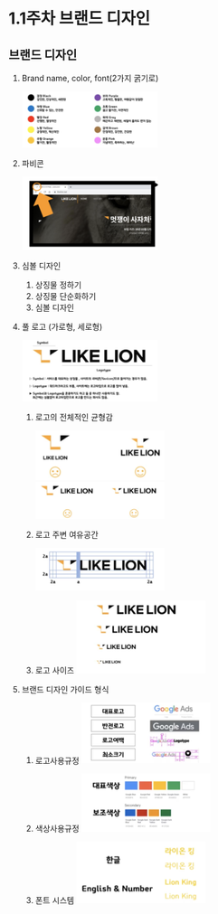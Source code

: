 # 1.1주차 브랜드 디자인

## 브랜드 디자인

1. Brand name, color, font(2가지 굵기로)

   <img src="./img/brand_color.png" width="50%" height="50%"> </img>

2. 파비콘

   <img src="./img/con.png" width="50%" height="50%"> </img>

3. 심볼 디자인

   1. 상징물 정하기
   2. 상징물 단순화하기
   3. 심볼 디자인

4. 풀 로고 (가로형, 세로형)

   <img src="./img/logo.png" width="50%" height="50%"> </img>

   1. 로고의 전체적인 균형감

      <img src="./img/가로.png" width="50%" height="50%"> </img>
      <img src="./img/세로.png" width="50%" height="50%"> </img>

   2. 로고 주변 여유공간

      <img src="./img/space.png" width="50%" height="50%"> </img>

   3. 로고 사이즈
      <img src="./img/size.png" width="50%" height="50%"> </img>

5. 브랜드 디자인 가이드 형식

   1. 로고사용규정
      <img src="./img/1.png" width="50%" height="50%"> </img>

   2. 색상사용규정
      <img src="./img/2.png" width="50%" height="50%"> </img>

   3. 폰트 시스템
      <img src="./img/3.png" width="50%" height="50%"> </img>
